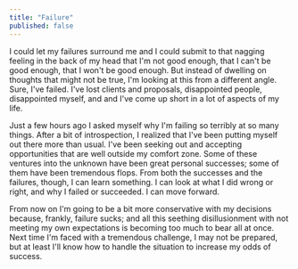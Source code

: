 ```yaml
---
title: "Failure"
published: false
---
```

I could let my failures surround me and I could submit to that nagging feeling in the back of my head that I'm not good enough, that I can't be good enough, that I won't be good enough. But instead of dwelling on thoughts that might not be true, I'm looking at this from a different angle. Sure, I've failed. I've lost clients and proposals, disappointed people, disappointed myself, and and I've come up short in a lot of aspects of my life.

Just a few hours ago I asked myself why I'm failing so terribly at so many things. After a bit of introspection, I realized that I've been putting myself out there more than usual. I've been seeking out and accepting opportunities that are well outside my comfort zone. Some of these ventures into the unknown have been great personal successes; some of them have been tremendous flops. From both the successes and the failures, though, I can learn something. I can look at what I did wrong or right, and why I failed or succeeded. I can move forward.

From now on I'm going to be a bit more conservative with my decisions because, frankly, failure sucks; and all this seething disillusionment with not meeting my own expectations is becoming too much to bear all at once. Next time I'm faced with a tremendous challenge, I may not be prepared, but at least I'll know how to handle the situation to increase my odds of success.
